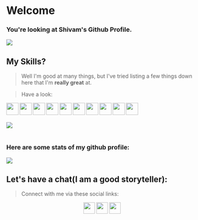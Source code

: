 # Welcome

### You're looking at Shivam's Github Profile.

![](https://komarev.com/ghpvc/?username=your-github-shivam27k&color=blueviolet)

## My Skills?

> Well I'm good at many things, but I've tried listing a few things down here that I'm **really great** at.

> Have a look:

<div align="center">
    <img align="left" src="https://skills.thijs.gg/icons?i=html&theme=dark" width="32"/>
    <img align="left" src="https://skills.thijs.gg/icons?i=css&theme=dark" width="32"/>
    <img align="left" src="https://skills.thijs.gg/icons?i=js&theme=dark" width="32"/>
    <img align="left" src="https://skills.thijs.gg/icons?i=react&theme=dark" width="32"/>
    <img align="left" src="https://skills.thijs.gg/icons?i=python&theme=dark" width="32"/>
    <img align="left" src="https://skills.thijs.gg/icons?i=unity&theme=dark" width="32"/>
    <img align="left" src="https://skills.thijs.gg/icons?i=c#&theme=dark" width="32"/>
    <img align="left" src="https://skills.thijs.gg/icons?i=vscode&theme=dark" width="32"/>
    <img align="left" src="https://skills.thijs.gg/icons?i=git&theme=dark" width="32"/>
    <img align="left" src="https://skills.thijs.gg/icons?i=linux&theme=dark" width="32"/>
</div>

<br />
<br />
<br />

<div>
    <img src="https://github-readme-stats.vercel.app/api/top-langs/?username=shivam27k&layout=compact&show_icons=true&title_color=ffffff&icon_color=34abeb&text_color=daf7dc&bg_color=151515" style="vertical-align: top;" />
</div>

<br />

### Here are some stats of my github profile:

<div>
    <img src="https://github-readme-stats.vercel.app/api?username=shivam27k&show_icons=true&title_color=ffffff&icon_color=34abeb&text_color=daf7dc&bg_color=151515" />
</div>

## Let's have a chat(I am a good storyteller):

> Connect with me via these social links:

<div align="center">
    <a href="https://www.facebook.com/shivam_27k" style="text-decoration: none;">
        <img src="https://i.imgur.com/KacRLOO.png" width="30">
    </a>
    <a href="https://www.linkedin.com/in/shivam-27k/" style="text-decoration: none;">
        <img src="https://i.imgur.com/1gADuIQ.png" width="30">
    </a>
    <a href="https://www.instagram.com/shivam_27k" style="text-decoration: none;">
        <img src="https://i.imgur.com/QqfGKq0.png" width="30">
    </a>
</div>

<div>

</div>

<br />
